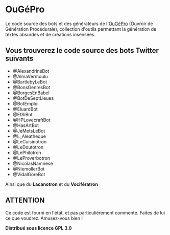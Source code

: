 # OuGéPro

Le code source des bots et des générateurs de l'[OuGéPro](https://www.cafedefaune.org/#ougepro) (Ouvroir de Génération Procédurale), collection d'outils permettant la génération de textes absurdes et de créations insensées.

## Vous trouverez le code source des bots Twitter suivants
* @AlexandrinsBot
* @AlmaVermoulu
* @BartlebyLeBot
* @BonsGenresBot
* @BorgesEnBabel
* @BotDeSeptLieues
* @BotEmploi
* @EluardBot
* @EtSiBot
* @HPLovecraftBot
* @HasArtBot
* @JeMetsLeBot
* @L_Aleatheque
* @LeCuisinotron
* @LeDoutotron
* @LePhilotron
* @LeProverbotron
* @NicolasNamnese
* @NiemollerBot
* @VidalGoreBot

Ainsi que du **Lacanotron** et du **Vocifératron**

## ATTENTION

Ce code est fourni en l'état, et pas particulièrement commenté.
Faites de lui ce que voudrez.
Amusez-vous bien !

**Distribué sous licence GPL 3.0**
